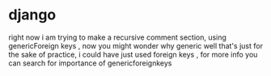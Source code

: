# django


right now i am trying to make a recursive comment section, using genericForeign keys , now you might wonder why generic well that's
just for the sake of practice, i could have just used foreign keys , for more info you can search for importance of genericforeignkeys

